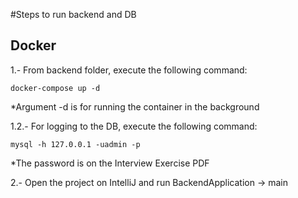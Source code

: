 #Steps to run backend and DB
## Docker
1.- From backend folder, execute the following command:
```
docker-compose up -d
```
*Argument -d is for running the container in the background

1.2.- For logging to the DB, execute the following command:
```
mysql -h 127.0.0.1 -uadmin -p
```
*The password is on the Interview Exercise PDF

2.- Open the project on IntelliJ and run BackendApplication -> main
